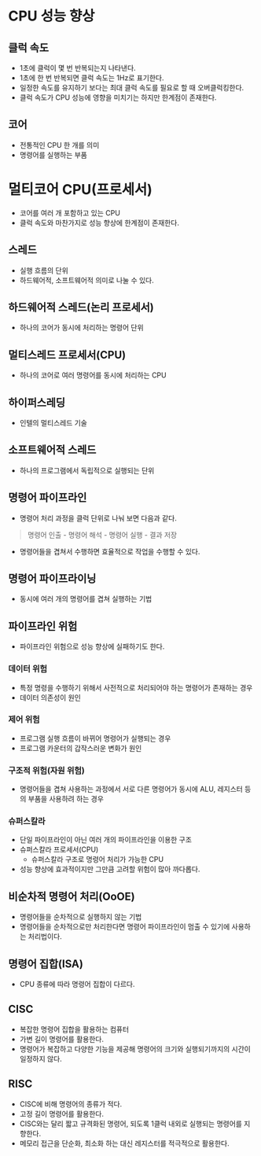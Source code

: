 
# CPU 성능 향상


## 클럭 속도
- 1초에 클럭이 몇 번 반복되는지 나타낸다.
- 1초에 한 번 반복되면 클럭 속도는 1Hz로 표기한다.
- 일정한 속도를 유지하기 보다는 최대 클럭 속도를 필요로 할 때 오버클럭킹한다.
- 클럭 속도가 CPU 성능에 영향을 미치기는 하지만 한계점이 존재한다.

## 코어
- 전통적인 CPU 한 개를 의미
- 명령어를 실행하는 부품

# 멀티코어 CPU(프로세서)
- 코어를 여러 개 포함하고 있는 CPU
- 클럭 속도와 마찬가지로 성능 향상에 한계점이 존재한다.

## 스레드
- 실행 흐름의 단위
- 하드웨어적, 소프트웨어적 의미로 나눌 수 있다.
## 하드웨어적 스레드(논리 프로세서)
- 하나의 코어가 동시에 처리하는 명령어 단위

## 멀티스레드 프로세서(CPU)
- 하나의 코어로 여러 명령어를 동시에 처리하는 CPU

## 하이퍼스레딩
- 인텔의 멀티스레드 기술
## 소프트웨어적 스레드
- 하나의 프로그램에서 독립적으로 실행되는 단위

## 명령어 파이프라인
- 명령어 처리 과정을 클럭 단위로 나눠 보면 다음과 같다.

> 명령어 인출 - 명령어 해석 - 명령어 실행 - 결과 저장

- 명령어들을 겹쳐서 수행하면 효율적으로 작업을 수행할 수 있다.

## 명령어 파이프라이닝
- 동시에 여러 개의 명령어를 겹쳐 실행하는 기법

## 파이프라인 위험
- 파이프라인 위험으로 성능 향상에 실패하기도 한다.

### 데이터 위험
- 특정 명령을 수행하기 위해서 사전적으로 처리되어야 하는 명령어가 존재하는 경우
- 데이터 의존성이 원인
### 제어 위험
- 프로그램 실행 흐름이 바뀌어 명령어가 실행되는 경우
- 프로그램 카운터의 갑작스러운 변화가 원인
### 구조적 위험(자원 위험)
- 명령어들을 겹쳐 사용하는 과정에서 서로 다른 명령어가 동시에 ALU, 레지스터 등의 부품을 사용하려 하는 경우

### 슈퍼스칼라
- 단일 파이프라인이 아닌 여러 개의 파이프라인을 이용한 구조
- 슈퍼스칼라 프로세서(CPU)
  - 슈퍼스칼라 구조로 명령어 처리가 가능한 CPU
- 성능 향상에 효과적이지만 그만큼 고려할 위험이 많아 까다롭다.

## 비순차적 명령어 처리(OoOE)
- 명령어들을 순차적으로 실행하지 않는 기법
- 명령어들을 순차적으로만 처리한다면 명령어 파이프라인이 멈출 수 있기에 사용하는 처리법이다.


## 명령어 집합(ISA)
- CPU 종류에 따라 명령어 집합이 다르다.
## CISC
- 복잡한 명령어 집합을 활용하는 컴퓨터
- 가변 길이 명령어를 활용한다.
- 명령어가 복잡하고 다양한 기능을 제공해 명령어의 크기와 실행되기까지의 시간이 일정하지 않다.

## RISC
- CISC에 비해 명령어의 종류가 적다.
- 고정 길이 명령어를 활용한다.
- CISC와는 달리 짧고 규격화된 명령어, 되도록 1클럭 내외로 실행되는 명령어를 지향한다.
- 메모리 접근을 단순화, 최소화 하는 대신 레지스터를 적극적으로 활용한다.